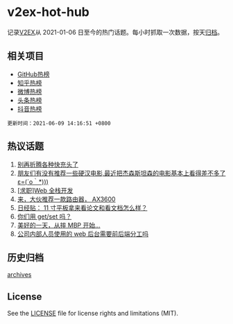 # v2ex-hot-hub

 记录[V2EX](https://www.v2ex.com/)从 2021-01-06 日至今的热门话题。每小时抓取一次数据，按天[归档](archives)。
 
 ## 相关项目

- [GitHub热榜](https://github.com/lonnyzhang423/github-hot-hub)
- [知乎热榜](https://github.com/lonnyzhang423/zhihu-hot-hub)
- [微博热榜](https://github.com/lonnyzhang423/weibo-hot-hub)
- [头条热榜](https://github.com/lonnyzhang423/toutiao-hot-hub)
- [抖音热榜](https://github.com/lonnyzhang423/douyin-hot-hub)


 `更新时间：2021-06-09 14:16:51 +0800`

## 热议话题

1. [别再折腾各种快充头了](https://www.v2ex.com/t/782291)
1. [朋友们有没有推荐一些硬汉电影,最近把杰森斯坦森的电影基本上看得差不多了ε=(´ο｀*)))](https://www.v2ex.com/t/782201)
1. [[求职]Web 全栈开发](https://www.v2ex.com/t/782290)
1. [来，大伙推荐一款路由器， AX3600](https://www.v2ex.com/t/782187)
1. [日经贴： 11 寸平板拿来看论文和看文档怎么样？](https://www.v2ex.com/t/782165)
1. [你们用 get/set 吗？](https://www.v2ex.com/t/782167)
1. [美好的一天，从摔 MBP 开始...](https://www.v2ex.com/t/782320)
1. [公司内部人员使用的 web 后台需要前后端分工吗](https://www.v2ex.com/t/782274)

## 历史归档

[archives](archives)

## License

See the [LICENSE](LICENSE) file for license rights and limitations (MIT).
